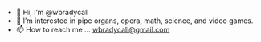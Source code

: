 - 👋 Hi, I’m @wbradycall
- 👀 I’m interested in pipe organs, opera, math, science, and video games.
- 📫 How to reach me ... wbradycall@gmail.com

<!---
wbradycall/wbradycall is a ✨ special ✨ repository because its `README.md` (this file) appears on your GitHub profile.
You can click the Preview link to take a look at your changes.
--->
